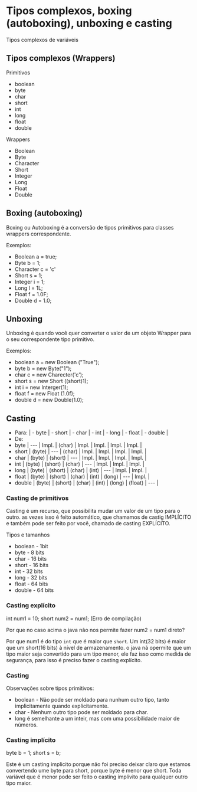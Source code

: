 # Tipos complexos, boxing (autoboxing), unboxing e casting

Tipos complexos de variáveis

## Tipos complexos (Wrappers)

Primitivos
- boolean
- byte
- char
- short
- int
- long
- float
- double

Wrappers
- Boolean
- Byte
- Character
- Short
- Integer
- Long
- Float
- Double

## Boxing (autoboxing)

Boxing ou Autoboxing é a conversão de tipos primitivos para classes wrappers correspondente.

Exemplos:
- Boolean a = true;
- Byte b = 1;
- Character c = 'c'
- Short s = 1;
- Integer i = 1;
- Long l = 1L;
- Float f = 1.0F;
- Double d = 1.0;

## Unboxing

Unboxing é quando você quer converter o valor de um objeto Wrapper para o seu correspondente tipo primitivo.

Exemplos:
- boolean a = new Boolean ("True");
- byte b = new Byte("1");
- char c = new Charecter('c');
- short s = new Short ((short)1);
- int i = new Interger(1);
- float f = new Float (1.0f);
- double d = new Double(1.0);

## Casting

-   Para: | - byte | - short  | - char | - int | - long | - float | - double |
- De:        
- byte    |  ---   |   Impl.  | (char) | Impl. |  Impl. |  Impl.  |   Impl.  |
- short   | (byte) |    ---   | (char) | Impl. |  Impl. |  Impl.  |   Impl.  |
- char    | (byte) |  (short) |   ---  | Impl. |  Impl. |  Impl.  |   Impl.  |
- int     | (byte) |  (short) | (char) |  ---  |  Impl. |  Impl.  |   Impl.  |
- long    | (byte) |  (short) | (char) | (int) |   ---  |  Impl.  |   Impl.  |
- float   | (byte) |  (short) | (char) | (int) | (long) |   ---   |   Impl.  |
- double  | (byte) |  (short) | (char) | (int) | (long) | (float) |    ---   |

### Casting de primitivos

Casting é um recurso, que possibilita mudar um valor de um tipo para o outro. as vezes isso é feito automático, que chamamos de castig IMPLÍCITO e também pode ser feito por você, chamado de casting EXPLÍCITO.

Tipos e tamanhos 
- boolean - 1bit 
- byte - 8 bits
- char - 16 bits
- short - 16 bits
- int - 32 bits
- long - 32 bits
- float - 64 bits
- double - 64 bits

### Casting explícito

int num1 = 10;
short num2 = num1; (Erro de compilação)

Por que no caso acima o java não nos permite fazer num2 = num1 direto?

Por que num1 é do tipo `int` que é maior que `short`. Um int(32 bits) é maior que um short(16 bits) à nível de armazenamento. o java nã opermite que um tipo maior seja convertido para um tipo menor, ele faz isso como medida de segurança, para isso é preciso fazer o casting explícito.

### Casting

Observações sobre tipos primitivos:
- boolean - Não pode ser moldado para nunhum outro tipo, tanto implicitamente quando explicitamente.
- char - Nenhum outro tipo pode ser moldado para char.
- long é semelhante a um inteir, mas com uma possibilidade maior de números.

### Casting implícito

byte b = 1;
short s = b;

Este é um casting implicito porque não foi preciso deixar claro que estamos convertendo ume byte para short, porque byte é menor que short. Toda variável que é menor pode ser feito o casting implivito para qualquer outro tipo maior.